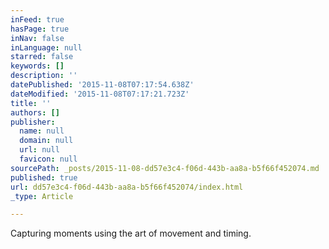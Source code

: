 ```yaml
---
inFeed: true
hasPage: true
inNav: false
inLanguage: null
starred: false
keywords: []
description: ''
datePublished: '2015-11-08T07:17:54.638Z'
dateModified: '2015-11-08T07:17:21.723Z'
title: ''
authors: []
publisher:
  name: null
  domain: null
  url: null
  favicon: null
sourcePath: _posts/2015-11-08-dd57e3c4-f06d-443b-aa8a-b5f66f452074.md
published: true
url: dd57e3c4-f06d-443b-aa8a-b5f66f452074/index.html
_type: Article

---
```

Capturing moments using the art of movement and timing.